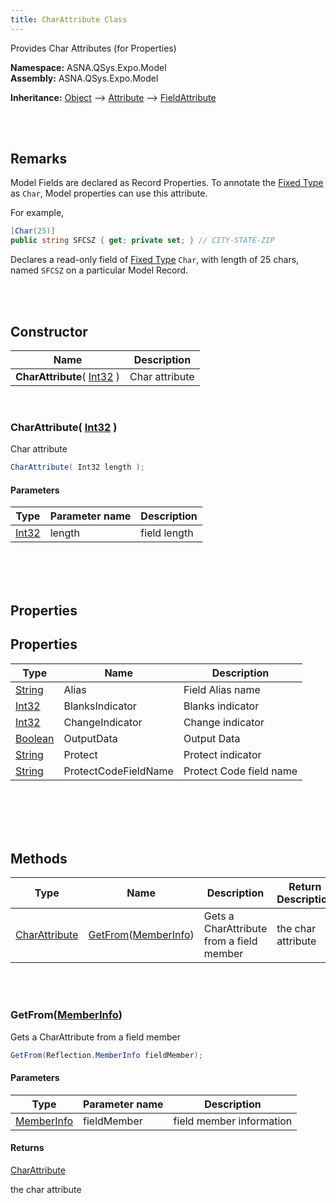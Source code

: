 ```yaml
---
title: CharAttribute Class
---
```


Provides Char Attributes (for Properties)

**Namespace:** ASNA.QSys.Expo.Model <br/>
**Assembly:** ASNA.QSys.Expo.Model

**Inheritance:** [Object](https://docs.microsoft.com/en-us/dotnet/api/system.object) --> [Attribute](https://docs.microsoft.com/en-us/dotnet/api/system.attribute) --> [FieldAttribute](/reference/asna-qsys-expo/expo-model/field-attribute.html)

<br>
<br>

## Remarks

Model Fields are declared as Record Properties. To annotate the [Fixed Type](https://asnaqsys.github.io/concepts/program-structure/qsys-fixedtypes) as `Char`, Model properties can use this attribute.

For example,

```cs
[Char(25)]
public string SFCSZ { get; private set; } // CITY-STATE-ZIP
```

Declares a read-only field of [Fixed Type](https://asnaqsys.github.io/concepts/program-structure/qsys-fixedtypes) `Char`, with length of 25 chars, named `SFCSZ` on a particular Model Record.

<br>
<br>

## Constructor

| Name |  Description 
| --- | --- 
| **CharAttribute**( [Int32](https://docs.microsoft.com/en-us/dotnet/api/system.int32) ) | Char attribute

<br>

### CharAttribute( [Int32](https://docs.microsoft.com/en-us/dotnet/api/system.int32) )

Char attribute

```cs
CharAttribute( Int32 length );
```

#### Parameters

| Type | Parameter name | Description
| --- | --- | ---
| [Int32](https://docs.microsoft.com/en-us/dotnet/api/system.int32) | length | field length 

<br>


<br>
<br>

## Properties

## Properties

| Type | Name | Description 
| --- | --- | --- 
| [String](https://docs.microsoft.com/en-us/dotnet/api/system.string) | Alias | Field Alias name 
| [Int32](https://docs.microsoft.com/en-us/dotnet/api/system.int32) | BlanksIndicator | Blanks indicator  
| [Int32](https://docs.microsoft.com/en-us/dotnet/api/system.int32) | ChangeIndicator | Change indicator  
| [Boolean](https://docs.microsoft.com/en-us/dotnet/api/system.boolean) | OutputData | Output Data  
| [String](https://docs.microsoft.com/en-us/dotnet/api/system.string) | Protect | Protect indicator  
| [String](https://docs.microsoft.com/en-us/dotnet/api/system.string) | ProtectCodeFieldName | Protect Code field name  

<br>
<br>

<br>
<br>

## Methods

| Type | Name | Description | Return Description 
| --- | --- | --- | --- 
| [CharAttribute](/reference/asna-qsys-expo/expo-model/char-attribute.html) | [GetFrom](#getfrommemberinfo)([MemberInfo]($$TODO-Reflection.MemberInfo.html)) | Gets a CharAttribute from a field member | the char attribute

<br>
<br>

### GetFrom([MemberInfo]($$TODO-Reflection.MemberInfo.html))

Gets a CharAttribute from a field member

```cs
GetFrom(Reflection.MemberInfo fieldMember);
```

#### Parameters

| Type | Parameter name | Description
| --- | --- | ---
| [MemberInfo]($$TODO-Reflection.MemberInfo.html) | fieldMember | field member information 

#### Returns

[CharAttribute](/reference/asna-qsys-expo/expo-model/char-attribute.html)

the char attribute


<br>
<br>


